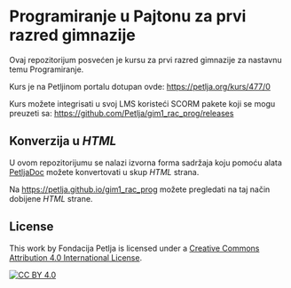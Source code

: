 # Programiranje u Pajtonu za prvi razred gimnazije

Ovaj repozitorijum posvećen je kursu za prvi razred gimnazije za nastavnu temu Programiranje. 

Kurs je na Petljinom portalu dotupan ovde: https://petlja.org/kurs/477/0

Kurs možete integrisati u svoj LMS koristeći SCORM pakete koji se mogu preuzeti sa: https://github.com/Petlja/gim1_rac_prog/releases

## Konverzija u *HTML*

U ovom repozitorijumu se nalazi izvorna forma sadržaja koju pomoću alata [PetljaDoc](https://github.com/Petlja/PetljaDoc) možete konvertovati u skup *HTML* strana.

Na https://petlja.github.io/gim1_rac_prog možete pregledati na taj način dobijene *HTML* strane.

## License

This work by Fondacija Petlja is licensed under a
[Creative Commons Attribution 4.0 International License][cc-by].

[![CC BY 4.0][cc-by-image]][cc-by]

[cc-by]: http://creativecommons.org/licenses/by/4.0/
[cc-by-image]: https://i.creativecommons.org/l/by/4.0/88x31.png

